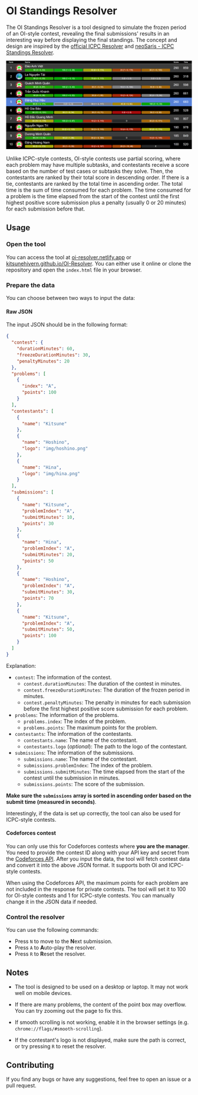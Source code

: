 # OI Standings Resolver

The OI Standings Resolver is a tool designed to simulate the frozen period of an OI-style contest, revealing the final submissions' results in an interesting way before displaying the final standings. The concept and design are inspired by the [official ICPC Resolver](https://tools.icpc.global/resolver/) and [neoSaris - ICPC Standings Resolver](https://github.com/huronOS/neoSaris).

![demo](/img/demo.png)

Unlike ICPC-style contests, OI-style contests use partial scoring, where each problem may have multiple subtasks, and contestants receive a score based on the number of test cases or subtasks they solve. Then, the contestants are ranked by their total score in descending order. If there is a tie, contestants are ranked by the total time in ascending order. The total time is the sum of time consumed for each problem. The time consumed for a problem is the time elapsed from the start of the contest until the first highest positive score submission plus a penalty (usually 0 or 20 minutes) for each submission before that.

## Usage

### Open the tool

You can access the tool at [oi-resolver.netlify.app](https://oi-resolver.netlify.app) or [kitsunehivern.github.io/OI-Resolver](https://kitsunehivern.github.io/OI-Resolver). You can either use it online or clone the repository and open the `index.html` file in your browser.

### Prepare the data

You can choose between two ways to input the data:

#### Raw JSON

The input JSON should be in the following format:

```json
{
  "contest": {
    "durationMinutes": 60,
    "freezeDurationMinutes": 30,
    "penaltyMinutes": 20
  },
  "problems": [
    {
      "index": "A",
      "points": 100
    }
  ],
  "contestants": [
    {
      "name": "Kitsune"
    },
    {
      "name": "Hoshino",
      "logo": "img/hoshino.png"
    },
    {
      "name": "Hina",
      "logo": "img/hina.png"
    }
  ],
  "submissions": [
    {
      "name": "Kitsune",
      "problemIndex": "A",
      "submitMinutes": 10,
      "points": 30
    },
    {
      "name": "Hina",
      "problemIndex": "A",
      "submitMinutes": 20,
      "points": 50
    },
    {
      "name": "Hoshino",
      "problemIndex": "A",
      "submitMinutes": 30,
      "points": 70
    },
    {
      "name": "Kitsune",
      "problemIndex": "A",
      "submitMinutes": 50,
      "points": 100
    }
  ]
}
```

Explanation:

- `contest`: The information of the contest.
    - `contest.durationMinutes`: The duration of the contest in minutes.
    - `contest.freezeDurationMinutes`: The duration of the frozen period in minutes.
    - `contest.penaltyMinutes`: The penalty in minutes for each submission before the first highest positive score submission for each problem.
- `problems`: The information of the problems.
    - `problems.index`: The index of the problem.
    - `problems.points`: The maximum points for the problem.
- `contestants`: The information of the contestants.
    - `contestants.name`: The name of the contestant.
    - `contestants.logo` (*optional*): The path to the logo of the contestant.
- `submissions`: The information of the submissions.
    - `submissions.name`: The name of the contestant.
    - `submissions.problemIndex`: The index of the problem.
    - `submissions.submitMinutes`: The time elapsed from the start of the contest until the submission in minutes.
    - `submissions.points`: The score of the submission.

**Make sure the `submissions` array is sorted in ascending order based on the submit time (measured in seconds)**.

Interestingly, if the data is set up correctly, the tool can also be used for ICPC-style contests.

#### Codeforces contest

You can only use this for Codeforces contests where **you are the manager**. You need to provide the contest ID along with your API key and secret from the [Codeforces API](https://codeforces.com/settings/api). After you input the data, the tool will fetch contest data and convert it into the above JSON format. It supports both OI and ICPC-style contests.

When using the Codeforces API, the maximum points for each problem are not included in the response for private contests. The tool will set it to 100 for OI-style contests and 1 for ICPC-style contests. You can manually change it in the JSON data if needed.

### Control the resolver

You can use the following commands:

- Press `N` to move to the **N**ext submission.
- Press `A` to **A**uto-play the resolver.
- Press `R` to **R**eset the resolver.

## Notes

- The tool is designed to be used on a desktop or laptop. It may not work well on mobile devices.

- If there are many problems, the content of the point box may overflow. You can try zooming out the page to fix this.

- If smooth scrolling is not working, enable it in the browser settings (e.g. `chrome://flags/#smooth-scrolling`).

- If the contestant's logo is not displayed, make sure the path is correct, or try pressing `R` to reset the resolver.

## Contributing

If you find any bugs or have any suggestions, feel free to open an issue or a pull request.
